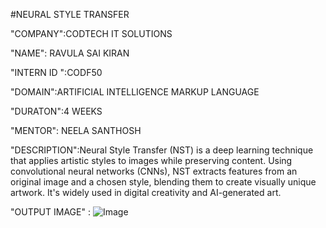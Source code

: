 #NEURAL STYLE TRANSFER

"COMPANY":CODTECH IT SOLUTIONS

"NAME": RAVULA SAI KIRAN

"INTERN ID ":CODF50

"DOMAIN":ARTIFICIAL INTELLIGENCE MARKUP LANGUAGE

"DURATON":4 WEEKS

"MENTOR": NEELA SANTHOSH

"DESCRIPTION":Neural Style Transfer (NST) is a deep learning technique that applies artistic styles to images while preserving content. Using convolutional neural networks (CNNs), NST extracts features from an original image and a chosen style, blending them to create visually unique artwork. It's widely used in digital creativity and AI-generated art.

"OUTPUT IMAGE" : ![Image](https://github.com/user-attachments/assets/f086c1de-7cda-41ee-885f-6c1772c2bb96)
